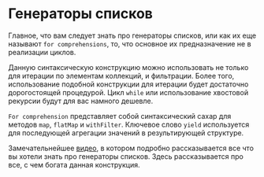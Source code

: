 Генераторы списков
==================
Главное, что вам следует знать про генераторы списков, или как их еще
называют `for comprehensions`, то, что основное их предназначение
не в реализации циклов.

Данную синтаксическую конструкцию можно использовать не только для
итерации по элементам коллекций, и фильтрации. Более того, использование
подобной конструкции для итерации будет достаточно дорогостоящей
процедурой. Цикл `while` или использование хвостовой рекурсии будут для
вас намного дешевле.

`For comprehension` представляет собой синтаксический сахар для методов
`map`, `flatMap` и `withFilter`. Ключевое слово `yield` используется
для последующей агрегации значений в результирующей структуре.

Замечательнейшее [видео][fors-video], в котором подробно рассказывается
все что вы хотели знать про генераторы списков. Здесь рассказывается
про все, с чем богата данная конструкция.

[fors-video]: https://www.youtube.com/watch?v=WDaw2yXAa50

